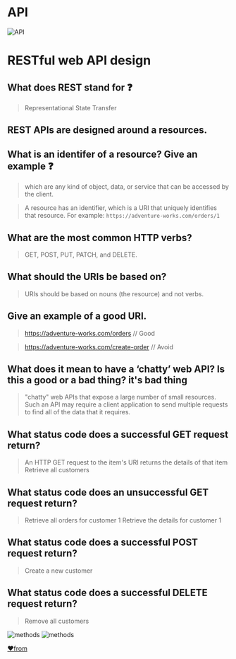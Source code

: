 # API 
![API ](https://www.browserstack.com/blog/content/images/2020/08/API-Blog-Thumbnail@2x.png)

# RESTful web API design

 ## What does REST stand for ❓
  > Representational State Transfer

 ## REST APIs are designed around a ____**resources**____.

 ## What is an identifer of a resource? Give an example ❓
   > which are any kind of object, data, or service that can be accessed by the client.

   > A resource has an identifier, which is a URI that uniquely identifies that resource. For example:
   `https://adventure-works.com/orders/1`

 ## What are the most common HTTP verbs?
   > GET, POST, PUT, PATCH, and DELETE.

 ## What should the URIs be based on?
   > URIs should be based on nouns (the resource) and not verbs.

 ## Give an example of a good URI.
   > https://adventure-works.com/orders    // Good

   > https://adventure-works.com/create-order    // Avoid

 ## What does it mean to have a ‘chatty’ web API? Is this a good or a bad thing? **it's bad thing**
   > "chatty" web APIs that expose a large number of small resources. 
   >  Such an API may require a client application to send multiple requests to find all of the data that it requires.

 ## What status code does a successful GET request return?
   > An HTTP GET request to the item's URI returns the details of that item
   > Retrieve all customers

 ## What status code does an unsuccessful GET request return?
   > Retrieve all orders for customer 1
   > Retrieve the details for customer 1

 ## What status code does a successful POST request return?
   > Create a new customer

 ## What status code does a successful DELETE request return?
   > Remove all customers

 ![methods](https://www.devopsschool.com/blog/wp-content/uploads/2018/09/http-method-put-post.jpg)
 ![methods](https://s3-us-west-2.amazonaws.com/assertible/blog/swagger-petstore-store-endpoints.png) 

 
 [♥️from](https://docs.microsoft.com/en-us/azure/architecture/best-practices/api-design) 


